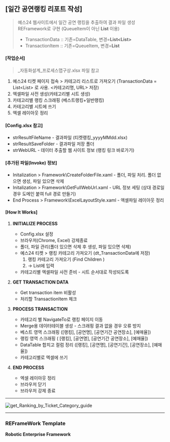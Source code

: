 ## [일간 공연랭킹 리포트 작성]  ##
> 예스24 웹사이트에서 일간 공연 랭킹을 추출하여 결과 파일 생성      
> REFramework로 구현 (QueueItem이 아닌 **List** 이용)
>  - TransactionData :: 기존=DataTable, 변경=**List<List<String>>**
>  - TransactionItem :: 기존=QueueItem, 변경=**List<String>**   


#### [작업순서] ####
> _자동화설계_프로세스맵구상.xlsx 파일 참고
1. 예스24 티켓 페이지 접속 > 카테고리 리스트로 가져오기 (TransactionData = List<List<String>> 로 사용. <카테고리명, URL> 저장)
2. 엑셀파일 사전 생성(카테고리별 시트 생성)
3. 카테고리별 랭킹 스크래핑 (베스트랭킹+일반랭킹)
4. 카테고리별 시트에 쓰기
5. 엑셀 레이아웃 정리


#### [Config.xlsx 참고] ####
* strResultFileName - 결과파일 (티켓랭킹_yyyyMMdd.xlsx)
* strResultSaveFolder - 결과파일 저장 폴더
* strWebURL - 데이터 추출할 웹 사이트 정보 (랭킹 링크 바로가기)

  
#### [추가된 파일(Invoke) 정보] ####
* Initalization > Framework\CreateFolderFile.xaml - 폴더, 파일 처리. 폴더 없으면 생성, 파일 있으면 삭제
* Initalization > Framework\GetFullWebUrl.xaml - URL 정보 세팅 (상대 경로일 경우 도메인 붙여 full 경로 만들기)
* End Process > Framework\ExcelLayoutStyle.xaml - 엑셀파일 레이아웃 정리


#### [How It Works] ####

1. **INITIALIZE PROCESS**
   + Config.xlsx 설정
   + 브라우저(Chrome, Excel) 강제종료
   + 폴더, 파일 관리(폴더 있으면 삭제 후 생성, 파일 있으면 삭제)
   + 예스24 티켓 > 랭킹 카테고리 가져오기 (dt_TransactionData에 저장)
      1. 랭킹 카테고리 가져오기 (Find Children )
      2. -> List에 입력
   + 카테고리별 엑셀파일 사전 준비 - 시트 순서대로 작성되도록

2. **GET TRANSACTION DATA**
   + Get transaction item 비활성
   + 처리할 TransactionItem 체크

4. **PROCESS TRANSACTION**
   + 카테고리 별 NavigateTo로 랭킹 페이지 이동
   + Merge용 데이터테이블 생성 - 스크래핑 결과 없을 경우 오류 방지
   + 베스트 영역 스크래핑 ([랭킹], [공연명], [공연기간 공연장소], [예매율])
   + 랭킹 영역 스크래핑 ( [랭킹], [공연명], [공연기간 공연장소], [예매율])
   + DataTable 합치고 컬럼 정리 ([랭킹], [공연명], [공연기간], [공연장소], [예매율])
   + 카테고리별로 엑셀에 쓰기

4. **END PROCESS**
   + 엑셀 레이아웃 정리
   + 브라우저 닫기
   + 브라우저 강제 종료

* * *
![get_Ranking_by_Ticket_Category_guide](https://github.com/pnmGithub/get_Ranking_by_Ticket_Category.RPA-uipath/assets/149296871/78036414-caa6-4e44-9697-4029add33be7)
* * *

### REFrameWork Template ###
**Robotic Enterprise Framework**
